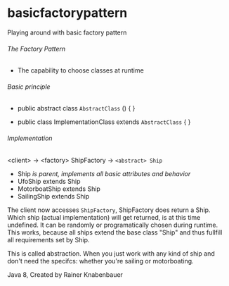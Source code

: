 # basicfactorypattern
Playing around with basic factory pattern

###### The Factory Pattern
- The capability to choose classes at runtime


###### Basic principle
- public abstract class `AbstractClass` () { }

- public class ImplementationClass extends `AbstractClass` { }


###### Implementation
\<client>  ->  \<factory> ShipFactory  ->  `<abstract> Ship`
- Ship *is parent, implements all basic attributes and behavior*
- UfoShip extends Ship
- MotorboatShip extends Ship
- SailingShip extends Ship


The client now accesses `ShipFactory`, ShipFactory does return a Ship.
Which ship (actual implementation) will get returned, is at this time undefined.
It can be randomly or programatically chosen during runtime.
This works, because all ships extend the base class "Ship" and thus fullfill all requirements set by Ship.

This is called abstraction.
When you just work with any kind of ship and don't need the specifcs: whether you're sailing or motorboating.



Java 8, Created by Rainer Knabenbauer
